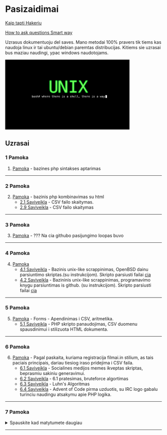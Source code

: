 # Pasizaidimai

[Kaip tapti Hakeriu](https://rtfb.lt/hacker-howto-lt.html)

[How to ask questions Smart way](http://catb.org/%7Eesr/faqs/smart-questions.html)

Uzrasus dokumentuoju del saves. Mano metodai 100% pravers tik tiems kas naudoja linux ir tai ubuntu/debian paremtas distribucijas. Kitiems sie uzrasai bus maziau naudingi, ypac windows naudotojams.


<img src="unix.jpg" width="400">

## Uzrasai

### 1 Pamoka

1. [Pamoka](https://github.com/shinbeth/pasizaidimai/tree/master/1) - bazines php sintakses aptarimas
---

### 2 Pamoka

2. [Pamoka](https://github.com/shinbeth/pasizaidimai/tree/master/2) - bazinis php kombinavimas su html
    - [2.1 Saviveikla](https://github.com/shinbeth/pasizaidimai/tree/master/2.1) - CSV failo skaitymas.
    - [2.9 Saviveikla](https://github.com/shinbeth/pasizaidimai/tree/master/2.9) - CSV failo skaitymas
----

### 3 Pamoka

3. [Pamoka](https://github.com/shinbeth/pasizaidimai/tree/master/3) - ??? Na cia githubo pasijungimo loopas buvo
----

### 4 Pamoka

4. [Pamoka](https://github.com/shinbeth/pasizaidimai/tree/master/4)
    - [4.1 Saviveikla](https://github.com/shinbeth/pasizaidimai/tree/master/4.1) - Bazinis unix-like scrappinimas, OpenBSD dainu parsiuntimo skriptas.(su instrukcijom). Skripto parsiusti failai [cia](https://github.com/shinbeth/pasizaidimai/tree/master/4.1/files)
    - [4.2 Saviveikla](https://github.com/shinbeth/pasizaidimai/tree/master/4.2) - Bazininis unix-like scrappinimas, programavimo knygu parsiuntimas is github. (su instrukcijom). Skripto parsiusti failai [cia](https://github.com/shinbeth/pasizaidimai/tree/master/4.2/files)
----

### 5 Pamoka

5. [Pamoka](https://github.com/shinbeth/pasizaidimai/tree/master/5) - Forms - Apendinimas i CSV, aritmetika.
    - [5.1 Saviveikla](https://github.com/shinbeth/pasizaidimai/tree/master/5.1) - PHP skripto panaudojimas, CSV duomenu spausdinimui i stilizuota HTML dokumenta.
----

### 6 Pamoka

6. [Pamoka](https://github.com/shinbeth/pasizaidimai/tree/master/6) - Pagal paskaita, kuriama registracija filmai.in stilium, as tais paciais principais, dariau tiesiog iraso pridejima i CSV faila.
    - [6.1 Saviveikla](https://github.com/shinbeth/pasizaidimai/tree/master/6.1) - Socialines medijos memes ikveptas skriptas, beprasmiu sakiniu generavimui.
    - [6.2 Saviveikla](https://github.com/shinbeth/pasizaidimai/tree/master/6.2) - 6.1 pratesimas, bruteforce algortimas
    - [6.3 Saviveikla](https://github.com/shinbeth/pasizaidimai/tree/master/6.3) - Luhn's Algoritmas
    - [6.4 Saviveikla](https://github.com/shinbeth/pasizaidimai/tree/master/6.4) - Advent of Code pirma uzduotis, su IRC logo gabalu turinciu naudingu atsakymu apie PHP logika.
----

### 7 Pamoka

<details>
  <summary>Spauskite kad matytumete daugiau</summary>

7. [Pamoka](https://github.com/shinbeth/pasizaidimai/tree/master/7) - Pagal paskaita ir namu darbus tesiama registracija jau nebe filmai.in stiliumi, bet su hashinamais slaptazodziais. ir tikrinimu ar emailas jau nera naudojamas, principe kaip pats dariau [6 Pamoka](https://github.com/shinbeth/pasizaidimai/tree/master/6) Antroje paskaitos dalyje vyksta kazkas su prekiu pridejimais i krepseli naudojant pateikta csv faila su produktu duomenimis.
    - [7.1 Saviveikla Pamokos Metu](https://github.com/shinbeth/pasizaidimai/tree/master/7.1) - Advent of Code pirmos uzduoties antra dalis, atsakyma mano atveju dave, bet su daug erroru.
        - [7.1.1 Saviveikla Pamokos Metu](https://github.com/shinbeth/pasizaidimai/commit/edd9ff9c75e3ce8382f0ab15a0a204534c1b2bca) Erroru fixo diffas.
    - [7.2 Saviveikla Pamokos Metu](https://github.com/shinbeth/pasizaidimai/tree/master/7.2) - Advent of Code antros uzduoties pirma dalis, atsakyma mano atveju dave, bet su daug erroru.
        - [7.2.1 Saviveikla Pamokos Metu](https://github.com/shinbeth/pasizaidimai/commit/403046c895d638f8d6e7f734292902c4fa02c068) Erroru fixo diffas.
    - [7.3 Saviveikla](https://github.com/shinbeth/pasizaidimai/raw/master/4.2/files/text-algorithms.pdf) - Text Algorithms knygos nagrinejimas.
    - [7.4 Saviveikla](https://github.com/shinbeth/pasizaidimai/tree/master/7.4) - Metaprogramavimo pavyzdys, valiutu kursu traukimui is verslo ziniu, pusiau su shell.
    - [7.5 Saviveikla](https://github.com/shinbeth/pasizaidimai/tree/master/7.5#padaryta) - Valiutu kursu pagal Lietuvos Banka, siandienos ir vakar dienos pokyciu lenteles pavyzdys.
    
</details>    
    
----

